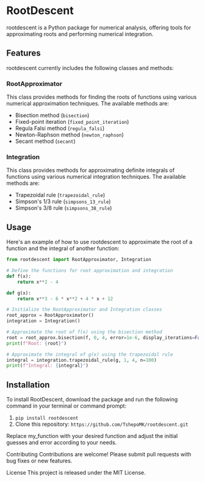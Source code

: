 # RootDescent

rootdescent is a Python package for numerical analysis, offering tools for approximating roots and performing numerical integration.

## Features

rootdescent currently includes the following classes and methods:

### RootApproximator

This class provides methods for finding the roots of functions using various numerical approximation techniques. The available methods are:

- Bisection method (`bisection`)
- Fixed-point iteration (`fixed_point_iteration`)
- Regula Falsi method (`regula_falsi`)
- Newton-Raphson method (`newton_raphson`)
- Secant method (`secant`)

### Integration

This class provides methods for approximating definite integrals of functions using various numerical integration techniques. The available methods are:

- Trapezoidal rule (`trapezoidal_rule`)
- Simpson's 1/3 rule (`simpsons_13_rule`)
- Simpson's 3/8 rule (`simpsons_38_rule`)

## Usage

Here's an example of how to use rootdescent to approximate the root of a function and the integral of another function:

```python
from rootdescent import RootApproximator, Integration

# Define the functions for root approximation and integration
def f(x):
    return x**2 - 4

def g(x):
    return x**3 - 6 * x**2 + 4 * x + 12

# Initialize the RootApproximator and Integration classes
root_approx = RootApproximator()
integration = Integration()

# Approximate the root of f(x) using the bisection method
root = root_approx.bisection(f, 0, 4, error=1e-6, display_iterations=False)
print(f"Root: {root}")

# Approximate the integral of g(x) using the trapezoidal rule
integral = integration.trapezoidal_rule(g, 1, 4, n=100)
print(f"Integral: {integral}")

```
## Installation

To install RootDescent, download the package and run the following command in your terminal or command prompt:

1. ``` pip install rootdescent ```
2. Clone this repository: ``` https://github.com/TshepoMK/rootdescent.git ```




Replace my_function with your desired function and adjust the initial guesses and error according to your needs.

Contributing
Contributions are welcome! Please submit pull requests with bug fixes or new features.

License
This project is released under the MIT License.

